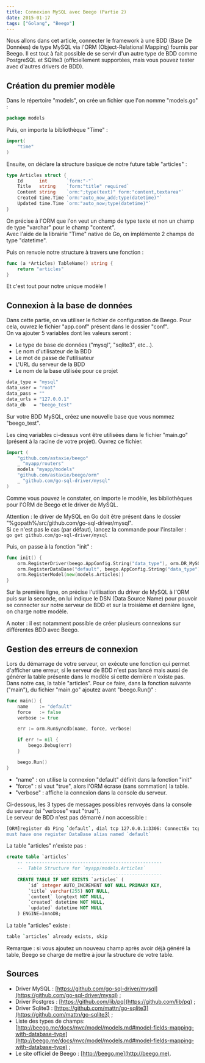 ```yaml
---
title: Connexion MySQL avec Beego (Partie 2)
date: 2015-01-17
tags: ["Golang", "Beego"]
---
```


Nous allons dans cet article, connecter le framework à une BDD (Base De Données) de type MySQL via l'ORM (Object-Relational Mapping) fournis par Beego. Il est tout à fait possible de se servir d'un autre type de BDD comme PostgreSQL et SQlite3 (officiellement supportées, mais vous pouvez tester avec d'autres drivers de BDD).

## Création du premier modèle

Dans le répertoire "models", on crée un fichier que l'on nomme "models.go" :

```go
package models
```

Puis, on importe la bibliothèque "Time" :

```go
import(
    "time"
)
```

Ensuite, on déclare la structure basique de notre future table "articles" :

```go
type Articles struct {
    Id      int       `form:"-"`
    Title   string    `form:"title" required`
    Content string    `orm:";type(text)" form:"content,textarea"`
    Created time.Time `orm:"auto_now_add;type(datetime)"`
    Updated time.Time `orm:"auto_now;type(datetime)"`
}
```

On précise à l'ORM que l'on veut un champ de type texte et non un champ de type "varchar" pour le champ "content".  
Avec l'aide de la librairie "Time" native de Go, on implémente 2 champs de type "datetime".

Puis on renvoie notre structure à travers une fonction :

```go
func (a *Articles) TableName() string {
    return "articles"
}
```

Et c'est tout pour notre unique modèle !

## Connexion à la base de données

Dans cette partie, on va utiliser le fichier de configuration de Beego. Pour cela, ouvrez le fichier "app.conf" présent dans le dossier "conf".  
On va ajouter 5 variables dont les valeurs seront :

- Le type de base de données ("mysql", "sqlite3", etc…).
- Le nom d'utilisateur de la BDD
- Le mot de passe de l'utilisateur
- L'URL du serveur de la BDD
- Le nom de la base utilisée pour ce projet

```bash
data_type = "mysql"
data_user = "root"
data_pass = ""
data_urls = "127.0.0.1"
data_db   = "beego_test"
```

Sur votre BDD MySQL, créez une nouvelle base que vous nommez "beego_test".

Les cinq variables ci-dessus vont être utilisées dans le fichier "main.go" (présent à la racine de votre projet). Ouvrez ce fichier.

```go
import (
    "github.com/astaxie/beego"
    _ "myapp/routers"
    models "myapp/models"
    "github.com/astaxie/beego/orm"
    _ "github.com/go-sql-driver/mysql"
)
```

Comme vous pouvez le constater, on importe le modèle, les bibliothèques pour l'ORM de Beego et le driver de MySQL.

Attention : le driver de MySQL en Go doit être présent dans le dossier "%gopath%/src/github.com/go-sql-driver/mysql".  
Si ce n'est pas le cas (par défaut), lancez la commande pour l'installer :  
`go get github.com/go-sql-driver/mysql`

Puis, on passe à la fonction "init" :

```go
func init() {
    orm.RegisterDriver(beego.AppConfig.String("data_type"), orm.DR_MySQL)
    orm.RegisterDataBase("default", beego.AppConfig.String("data_type"), beego.AppConfig.String("mysqluser")+":"+beego.AppConfig.String("password")+"@/"+beego.AppConfig.String("mysqldb")+"?charset=utf8&loc=Europe%2FParis")
    orm.RegisterModel(new(models.Articles))
}
```

Sur la première ligne, on précise l'utilisation du driver de MySQL à l'ORM puis sur la seconde, on lui indique le DSN (Data Source Name) pour pouvoir se connecter sur notre serveur de BDD et sur la troisième et dernière ligne, on charge notre modèle.

A noter : il est notamment possible de créer plusieurs connexions sur différentes BDD avec Beego.

## Gestion des erreurs de connexion

Lors du démarrage de votre serveur, on exécute une fonction qui permet d'afficher une erreur, si le serveur de BDD n'est pas lancé mais aussi de générer la table présente dans le modèle si cette dernière n'existe pas. Dans notre cas, la table "articles".
Pour ce faire, dans la fonction suivante ("main"), du fichier "main.go" ajoutez avant "beego.Run()" :

```go
func main() {
    name    := "default"
    force   := false
    verbose := true

    err := orm.RunSyncdb(name, force, verbose)

    if err != nil {
        beego.Debug(err)
    }

    beego.Run()
}
```

- "name" : on utilise la connexion "default" définit dans la fonction "init"
- "force" : si vaut "true", alors l'ORM écrase (sans sommation) la table.
- "verbose" : affiche la connexion dans la console du serveur.

Ci-dessous, les 3 types de messages possibles renvoyés dans la console du serveur (si "verbose" vaut "true").  
Le serveur de BDD n'est pas démarré / non accessible :

```bash
[ORM]register db Ping `default`, dial tcp 127.0.0.1:3306: ConnectEx tcp: Aucune connexion n'a pu être établie car l'ordinateur cible l'a expressément refusée.
must have one register DataBase alias named `default`
```

La table "articles" n'existe pas :

```sql
create table `articles`
    -- --------------------------------------------------
    --  Table Structure for `myapp/models.Articles`
    -- --------------------------------------------------
    CREATE TABLE IF NOT EXISTS `articles` (
        `id` integer AUTO_INCREMENT NOT NULL PRIMARY KEY,
        `title` varchar(255) NOT NULL,
        `content` longtext NOT NULL,
        `created` datetime NOT NULL,
        `updated` datetime NOT NULL
    ) ENGINE=InnoDB;
```

La table "articles" existe :

```bash
table `articles` already exists, skip
```

Remarque : si vous ajoutez un nouveau champ après avoir déjà généré la table, Beego se charge de mettre à jour la structure de votre table.

## Sources

- Driver MySQL : [https://github.com/go-sql-driver/mysql](https://github.com/go-sql-driver/mysql) ;
- Driver Postgres : [https://github.com/lib/pq](https://github.com/lib/pq) ;
- Driver Sqlite3 : [https://github.com/mattn/go-sqlite3](https://github.com/mattn/go-sqlite3) ;
- Liste des types de champs: [http://beego.me/docs/mvc/model/models.md#model-fields-mapping-with-database-type](http://beego.me/docs/mvc/model/models.md#model-fields-mapping-with-database-type) ;
- Le site officiel de Beego : [http://beego.me](http://beego.me).
